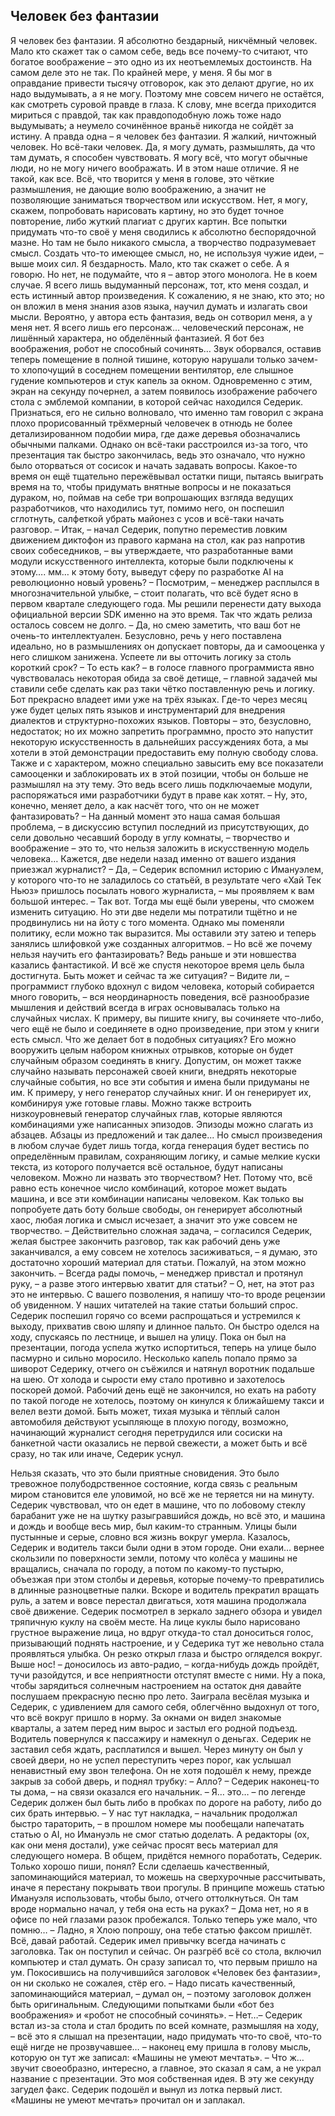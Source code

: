 ## Человек без фантазии

Я человек без фантазии. Я абсолютно бездарный, никчёмный человек. Мало кто скажет так о самом себе, ведь все почему-то считают, что богатое воображение – это одно из их неотъемлемых достоинств. На самом деле это не так. По крайней мере, у меня. Я бы мог в оправдание привести тысячу отговорок, как это делают другие, но их надо выдумывать, а я не могу. Поэтому мне совсем ничего не остаётся, как смотреть суровой правде в глаза. К слову, мне всегда приходится мириться с правдой, так как правдоподобную ложь тоже надо выдумывать; а неумело сочинённое враньё никогда не сойдёт за истину. А правда одна – я человек без фантазии. Я жалкий, ничтожный человек. Но всё-таки человек. Да, я могу думать, размышлять, да что там думать, я способен чувствовать. Я могу всё, что могут обычные люди, но не могу ничего воображать. И в этом наше отличие. Я не такой, как все. Всё, что творится у меня в голове, это чёткие размышления, не дающие волю воображению, а значит не позволяющие заниматься творчеством или искусством. Нет, я могу, скажем, попробовать нарисовать картину, но это будет точное повторение, либо жуткий плагиат с других картин. Все попытки придумать что-то своё у меня сводились к абсолютно беспорядочной мазне. Но там не было никакого смысла, а творчество подразумевает смысл. Создать что-то имеющее смысл, но, не используя чужие идеи, – выше моих сил. Я бездарность. Мало, кто так скажет о себе. А я говорю. Но нет, не подумайте, что я – автор этого монолога. Не в коем случае. Я всего лишь выдуманный персонаж, тот, кто меня создал, и есть истинный автор произведения. К сожалению, я не знаю, кто это; но он вложил в меня знания азов языка, научил думать и излагать свои мысли. Вероятно, у автора есть фантазия, ведь он сотворил меня, а у меня нет. Я всего лишь его персонаж… человеческий персонаж, не лишённый характера, но обделённый фантазией. Я бот без воображения, робот не способный сочинять…
Звук оборвался, оставив теперь помещение в полной тишине, которую нарушали только зачем-то хлопочущий в соседнем помещении вентилятор, еле слышное гудение компьютеров и стук капель за окном. Одновременно с этим, экран на секунду почернел, а затем появилось изображение рабочего стола с эмблемой компании, в которой сейчас находился Седерик. Признаться, его не сильно волновало, что именно там говорил с экрана плохо прорисованный трёхмерный человечек в отнюдь не более детализированном подобии мира, где даже деревья обозначались обычными палками. Однако он всё-таки расстроился из-за того, что презентация так быстро закончилась, ведь это означало, что нужно было оторваться от сосисок и начать задавать вопросы. Какое-то время он ещё тщательно пережёвывал остатки пищи, пытаясь выиграть время на то, чтобы придумать внятные вопросы и не показаться дураком, но, поймав на себе три вопрошающих взгляда ведущих разработчиков, что находились тут, помимо него, он поспешил сглотнуть, салфеткой убрать майонез с усов и всё-таки начать разговор. 
– Итак, – начал Седерик, попутно переместив ловким движением диктофон из правого кармана на стол, как раз напротив своих собеседников, – вы утверждаете, что разработанные вами модули искусственного интеллекта, которые были подключены к этому…. мм… к этому боту, выведут сферу по разработке AI на революционно новый уровень? 
– Посмотрим, – менеджер расплылся в многозначительной улыбке, – стоит полагать, что всё будет ясно в первом квартале следующего года. Мы решили перенести дату выхода официальной версии SDK именно на это время. Так что ждать релиза осталось совсем не долго. 
– Да, но смею заметить, что ваш бот не очень-то интеллектуален. Безусловно, речь у него поставлена идеально, но в размышлениях он допускает повторы, да и самооценка у него слишком занижена. Успеете ли вы отточить логику за столь короткий срок? 
– То есть как? – в голосе главного программиста явно чувствовалась некоторая обида за своё детище, – главной задачей мы ставили себе сделать как раз таки чётко поставленную речь и логику. Бот прекрасно владеет ими уже на трёх языках. Где-то через месяц уже будет целых пять языков и инструментарий для внедрения диалектов и структурно-похожих языков. Повторы – это, безусловно, недостаток; но их можно запретить программно, просто это напустит некоторую искусственность в дальнейших рассуждениях бота, а мы хотели в этой демонстрации предоставить ему полную свободу слова. Также и с характером, можно специально завысить ему все показатели самооценки и заблокировать их в этой позиции, чтобы он больше не размышлял на эту тему. Это ведь всего лишь подключаемые модули, распоряжаться ими разработчики будут в праве как хотят. 
– Ну, это, конечно, меняет дело, а как насчёт того, что он не может фантазировать? 
– На данный момент это наша самая большая проблема, – в дискуссию вступил последний из присутствующих, до сели довольно чесавший бороду в углу комнаты, – творчество и воображение – это то, что нельзя заложить в искусственную модель человека… Кажется, две недели назад именно от вашего издания приезжал журналист? 
– Да, – Седерик вспомнил историю с Имануэлем, у которого что-то не заладилось со статьёй, в результате чего «Хай Тек Ньюз» пришлось посылать нового журналиста, – мы проявляем к вам большой интерес. 
– Так вот. Тогда мы ещё были уверены, что сможем изменить ситуацию. Но эти две недели мы потратили тщётно и не продвинулись ни на йоту с того момента. Однако мы поменяли политику, если можно так выразится. Мы оставили эту затею и теперь занялись шлифовкой уже созданных алгоритмов. 
– Но всё же почему нельзя научить его фантазировать? Ведь раньше и эти новшества казались фантастикой. И всё же спустя некоторое время цель была достигнута. Быть может и сейчас та же ситуация? 
– Видите ли, – программист глубоко вдохнул с видом человека, который собирается много говорить, – вся неординарность поведения, всё разнообразие мышления и действий всегда в играх основывалась только на случайных числах. К примеру, вы пишите книгу, вы сочиняете что-либо, чего ещё не было и соединяете в одно произведение, при этом у книги есть смысл. Что же делает бот в подобных ситуациях? Его можно вооружить целым набором книжных отрывков, которые он будет случайным образом соединять в книгу. Допустим, он может также случайно называть персонажей своей книги, внедрять некоторые случайные события, но все эти события и имена были придуманы не им. К примеру, у него генератор случайных книг. И он генерирует их, комбинируя уже готовые главы. Можно также встроить низкоуровневый генератор случайных глав, которые являются комбинациями уже написанных эпизодов. Эпизоды можно слагать из абзацев. Абзацы из предложений и так далее... Но смысл произведения в любом случае будет лишь тогда, когда генерация будет вестись по определённым правилам, сохраняющим логику, и самые мелкие куски текста, из которого получается всё остальное, будут написаны человеком. Можно ли назвать это творчеством? Нет. Потому что, всё равно есть конечное число комбинаций, которое может выдать машина, и все эти комбинации написаны человеком. Как только вы попробуете дать боту больше свободы, он генерирует абсолютный хаос, любая логика и смысл исчезает, а значит это уже совсем не творчество.
– Действительно сложная задача, – согласился Седерик, желая быстрее закончить разговор, так как рабочий день уже заканчивался, а ему совсем не хотелось засиживаться, – я думаю, это достаточно хороший материал для статьи. Пожалуй, на этом можно закончить. 
– Всегда рады помочь, – менеджер привстал и протянул руку, – а разве этого интервью хватит для статьи? 
– О, нет, на этот раз это не интервью. С вашего позволения, я напишу что-то вроде рецензии об увиденном. У наших читателей на такие статьи больший спрос. 
Седерик поспешил горячо со всеми распрощаться и устремился к выходу, прихватив свою шляпу и длинное пальто. Он быстро оделся на ходу, спускаясь по лестнице, и вышел на улицу. Пока он был на презентации, погода успела жутко испортиться, теперь на улице было пасмурно и сильно моросило. Несколько капель попало прямо за шиворот Седерику, отчего он съёжился и натянул воротник подальше на шею. От холода и сырости ему стало противно и захотелось поскорей домой. Рабочий день ещё не закончился, но ехать на работу по такой погоде не хотелось, поэтому он кинулся к ближайшему такси и велел везти домой. 
Быть может, тихая музыка и тёплый салон автомобиля действуют усыпляюще в плохую погоду, возможно, начинающий журналист сегодня перетрудился или сосиски на банкетной части оказались не первой свежести, а может быть и всё сразу, но так или иначе, Седерик уснул. 

Нельзя сказать, что это были приятные сновидения. Это было тревожное полубодрственное состояние, когда связь с реальным миром становится еле уловимой, но всё же не теряется ни на минуту. Седерик чувствовал, что он едет в машине, что по лобовому стеклу барабанит уже не на шутку разыгравшийся дождь, но всё это, и машина и дождь и вообще весь мир, был каким-то странным. Улицы были пустынные и серые, словно вся жизнь вокруг умерла. Казалось, Седерик и водитель такси были одни в этом городе. Они ехали… вернее скользили по поверхности земли, потому что колёса у машины не вращались, сначала по городу, а потом по какому-то пустырю, объезжая при этом столбы и деревья, которые почему-то превратились в длинные разноцветные палки. Вскоре и водитель прекратил вращать руль, а затем и вовсе перестал двигаться, хотя машина продолжала своё движение. Седерик посмотрел в зеркало заднего обзора и увидел тряпичную куклу на своём месте. На лице куклы было нарисовано грустное выражение лица, но вдруг откуда-то стал доноситься голос, призывающий поднять настроение, и у Седерика тут же невольно стала проявляться улыбка.
Он резко открыл глаза и быстро огляделся вокруг. 
Выше нос! – доносилось из авто-радио, – когда-нибудь дождь пройдёт, тучи разойдутся, и все неприятности отступят вместе с ними. Ну а пока, чтобы зарядиться солнечным настроением на остаток дня давайте послушаем прекрасную песню про лето. 
Заиграла весёлая музыка и Седерик, с удивлением для самого себя, облегчённо выдохнул от того, что всё вокруг пришло в норму. За окнами он видел знакомые кварталы, а затем перед ним вырос и застыл его родной подъезд. Водитель повернулся к пассажиру и намекнул о деньгах. Седерик не заставил себя ждать, расплатился и вышел. 
Через минуту он был у своей двери, но не успел переступить через порог, как услышал ненавистный ему звон телефона. Он не хотя подошёл к нему, прежде закрыв за собой дверь, и поднял трубку: 
– Алло? 
– Седерик наконец-то ты дома, – на связи оказался его начальник. 
– Я… это… – по легенде Седерик должен был быть либо в пробках по дороге на работу, либо до сих брать интервью. 
– У нас тут накладка, – начальник продолжал быстро тараторить, – в прошлом номере мы пообещали напечатать статью о AI, но Имануэль не смог статью доделать. А редакторы (ох, как они меня достали), уже сейчас просят весь материал для следующего номера. В общем, придётся немного поработать, Седерик. Только хорошо пиши, понял? Если сделаешь качественный, запоминающийся материал, то можешь на сверхурочные рассчитывать, иначе я перестану покрывать твои прогулы. В принципе можешь статью Имануэля использовать, чтобы было, отчего оттолкнуться. Он там вроде нормально начал, у тебя она есть на руках? 
– Дома нет, но я в офисе по ней глазами разок пробежался. Только теперь уже мало, что помню… 
– Ладно, я Хлою попрошу, она тебе статью факсом пришлёт. Всё, давай работай. 
Седерик имел привычку всегда начинать с заголовка. Так он поступил и сейчас. Он разгрёб всё со стола, включил компьютер и стал думать. Он сразу записал то, что первым пришло на ум. Покосившись на получившийся заголовок «Человек без фантазии», он ни сколько не сожалея, стёр его. 
– Надо писать качественный, запоминающийся материал, – думал он, – поэтому заголовок должен быть оригинальным. 
Следующими попытками были «бот без воображения» и «робот не способный сочинять». 
– Нет…– Седерик встал из-за стола и стал бродить по всей комнате, размышляя на ходу, – всё это я слышал на презентации, надо придумать что-то своё, что-то ещё нигде не прозвучавшее… – наконец ему пришла в голову мысль, которую он тут же записал: «Машины не умеют мечтать». 
– Что ж… звучит своеобразно, интересно, а главное, это сказал я сам, а не украл название с презентации. Это моя собственная идея. 
В эту же секунду загудел факс. Седерик подошёл и вынул из лотка первый лист. «Машины не умеют мечтать» прочитал он и заплакал.